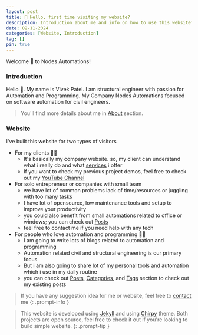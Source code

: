 ```yaml
---
layout: post
title: 👋 Hello, first time visiting my website?
description: Introduction about me and info on how to use this website?
date: 02-11-2024
categories: [Website, Introduction]
tag: []
pin: true
---
```


Welcome 🙏 to Nodes Automations!

### Introduction
Hello 👋. My name is Vivek Patel. I am structural engineer with passion for Automation and Programming.
My Company Nodes Automations focused on software automation for civil engineers.

> You'll find more details about me in [About](/about) section.

### Website 
I've built this website for two types of visitors
- For my clients 🧑‍💼
  - It's basically my company website. so, my client can understand what i really do and what [services](/services) i offer
  - If you want to check my previous project demos, feel free to check out my [YouTube Channel](https://www.youtube.com/NodesAutomations)
- For solo entrepreneur or companies with small team
  - we have lot of common problems lack of time/resources or juggling with too many tasks
  - I have lot of opensource, low maintenance tools and setup to improve your productivity
  - you could also benefit from small automations related to office or windows; you can check out [Posts](/posts)
  - feel free to contact me if you need help with any tech
- For people who love automation and programming 🧑‍💻
  - I am going to write lots of blogs related to automation and programming
  - Automation related civil and structural engineering is our primary focus
  - But i am also going to share lot of my personal tools and automation which i use in my daily routine
  - you can check out [Posts](/posts), [Categories](/categories), and [Tags](/tags) section to check out my existing posts


> If you have any suggestion idea for me or website, feel free to [contact](/contact) me
{: .prompt-info }

> This website is developed using [Jekyll](https://jekyllrb.com/) and using [Chirpy](https://chirpy.cotes.page/) theme.
> Both projects are open source, feel free to check it out if you're looking to build simple website.
{: .prompt-tip }




 